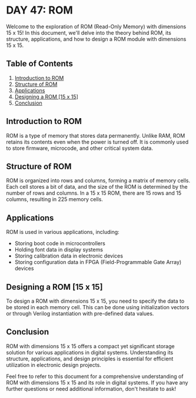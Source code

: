 # DAY 47: ROM 

Welcome to the exploration of ROM (Read-Only Memory) with dimensions 15 x 15! In this document, we'll delve into the theory behind ROM, its structure, applications, and how to design a ROM module with dimensions 15 x 15.

## Table of Contents
1. [Introduction to ROM](#introduction-to-rom)
2. [Structure of ROM](#structure-of-rom)
3. [Applications](#applications)
4. [Designing a ROM [15 x 15]](#designing-a-rom-15-x-15)
5. [Conclusion](#conclusion)

## Introduction to ROM
ROM is a type of memory that stores data permanently. Unlike RAM, ROM retains its contents even when the power is turned off. It is commonly used to store firmware, microcode, and other critical system data.

## Structure of ROM
ROM is organized into rows and columns, forming a matrix of memory cells. Each cell stores a bit of data, and the size of the ROM is determined by the number of rows and columns. In a 15 x 15 ROM, there are 15 rows and 15 columns, resulting in 225 memory cells.

## Applications
ROM is used in various applications, including:
- Storing boot code in microcontrollers
- Holding font data in display systems
- Storing calibration data in electronic devices
- Storing configuration data in FPGA (Field-Programmable Gate Array) devices

## Designing a ROM [15 x 15]
To design a ROM with dimensions 15 x 15, you need to specify the data to be stored in each memory cell. This can be done using initialization vectors or through Verilog instantiation with pre-defined data values.

## Conclusion
ROM with dimensions 15 x 15 offers a compact yet significant storage solution for various applications in digital systems. Understanding its structure, applications, and design principles is essential for efficient utilization in electronic design projects.

Feel free to refer to this document for a comprehensive understanding of ROM with dimensions 15 x 15 and its role in digital systems. If you have any further questions or need additional information, don't hesitate to ask!